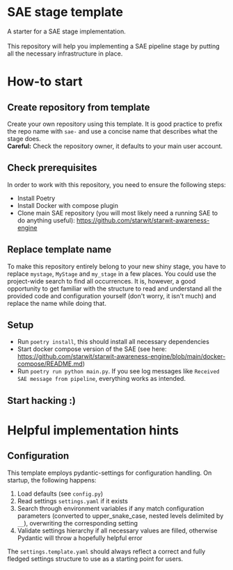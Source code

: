 # SAE stage template
A starter for a SAE stage implementation.\
\
This repository will help you implementing a SAE pipeline stage by putting all the necessary infrastructure in place.

# How-to start

## Create repository from template
Create your own repository using this template. It is good practice to prefix the repo name with `sae-` and use a concise name that describes what the stage does.\
**Careful:** Check the repository owner, it defaults to your main user account.

## Check prerequisites
In order to work with this repository, you need to ensure the following steps:
- Install Poetry
- Install Docker with compose plugin
- Clone main SAE repository (you will most likely need a running SAE to do anything useful): https://github.com/starwit/starwit-awareness-engine

## Replace template name
To make this repository entirely belong to your new shiny stage, you have to replace `mystage`, `MyStage` and `my_stage` in a few places. You could use the project-wide search to find all occurrences. It is, however, a good opportunity to get familiar with the structure to read and understand all the provided code and configuration yourself (don't worry, it isn't much) and replace the name while doing that.

## Setup
- Run `poetry install`, this should install all necessary dependencies
- Start docker compose version of the SAE (see here: https://github.com/starwit/starwit-awareness-engine/blob/main/docker-compose/README.md)
- Run `poetry run python main.py`. If you see log messages like `Received SAE message from pipeline`, everything works as intended.

## Start hacking :)

# Helpful implementation hints

## Configuration
This template employs pydantic-settings for configuration handling. On startup, the following happens:
1. Load defaults (see `config.py`)
2. Read settings `settings.yaml` if it exists
3. Search through environment variables if any match configuration parameters (converted to upper_snake_case, nested levels delimited by `__`), overwriting the corresponding setting
4. Validate settings hierarchy if all necessary values are filled, otherwise Pydantic will throw a hopefully helpful error

The `settings.template.yaml` should always reflect a correct and fully fledged settings structure to use as a starting point for users. 
